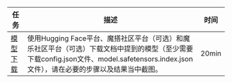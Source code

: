

| 任务 | 描述 | 时间 |
| --- | --- | --- |
| [模型下载](https://huggingface.co/internlm/internlm2-chat-1_8b) | 使用Hugging Face平台、魔搭社区平台（可选）和魔乐社区平台（可选）下载文档中提到的模型（至少需要下载config.json文件、model.safetensors.index.json文件），请在必要的步骤以及结果当中截图。 | 20min |


